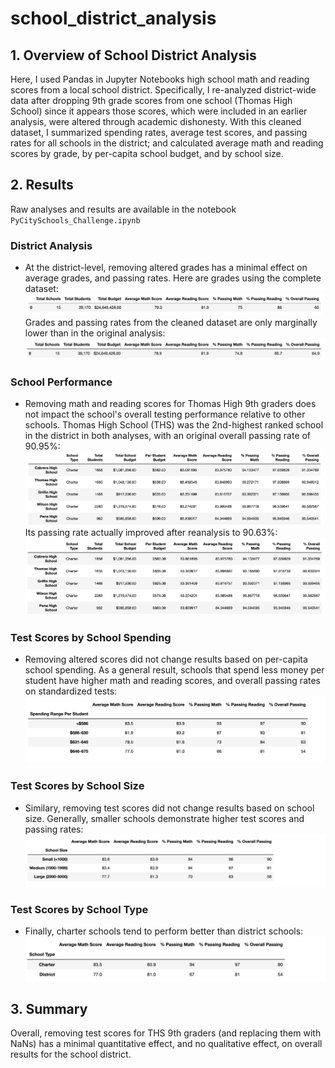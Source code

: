 # school_district_analysis


## 1. Overview of School District Analysis

Here, I used Pandas in Jupyter Notebooks high school math and reading scores from a local school district. 
Specifically, I re-analyzed district-wide data after dropping 9th grade scores from one school (Thomas High School) 
since it appears those scores, which were included in an earlier analysis, were altered through academic dishonesty.
With this cleaned dataset, I summarized spending rates, average test scores, and passing rates for all schools in the district;
and calculated average math and reading scores by grade, by per-capita school budget, and by school size.


## 2. Results

Raw analyses and results are available in the notebook ```PyCitySchools_Challenge.ipynb```

### District Analysis

- At the district-level, removing altered grades has a minimal effect on average grades, and passing rates.
Here are grades using the complete dataset:
![](resources/district_summary_1.png)
Grades and passing rates from the cleaned dataset are only marginally lower than in the original analysis:
![](resources/district_summary_2.png)

### School Performance

- Removing math and reading scores for Thomas High 9th graders does not impact the school's overall testing performance 
relative to other schools. Thomas High School (THS) was the 2nd-highest ranked school in the district in both analyses,
with an original overall passing rate of 90.95%:
![](resources/top5_1.png)
Its passing rate actually improved after reanalysis to 90.63%:
![](resources/top5_2.png)


### Test Scores by School Spending

- Removing altered scores did not change results based on per-capita school spending. As a general result, schools that spend
less money per student have higher math and reading scores, and overall passing rates on standardized tests:
![](resources/spending_summary.png) 

### Test Scores by School Size

- Similary, removing test scores did not change results based on school size. Generally, smaller schools demonstrate higher
test scores and passing rates:
![](resources/size_summary.png) 

### Test Scores by School Type

- Finally, charter schools tend to perform better than district schools:
![](resources/type_summary.png) 


## 3. Summary

Overall, removing test scores for THS 9th graders (and replacing them with NaNs) has a minimal quantitative effect, 
and no qualitative effect, on overall results for the school district. 